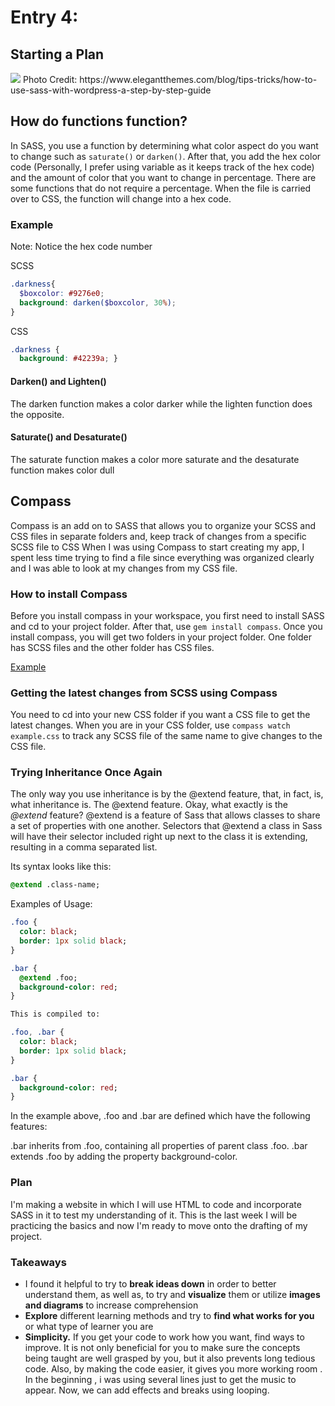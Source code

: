 # Entry 4:
## Starting a Plan
<img src = "https://www.elegantthemes.com/blog/wp-content/uploads/2014/06/Using-Sass-with-WordPress.jpg"/>
Photo Credit: https://www.elegantthemes.com/blog/tips-tricks/how-to-use-sass-with-wordpress-a-step-by-step-guide

## How do functions function?

In SASS, you use a function by determining what color aspect do you want to change such as `saturate()` or `darken()`. After that, you add the hex color code
(Personally, I prefer using variable as it keeps track of the hex code) and the amount of color that you want to change in percentage. There are some functions
that do not require a percentage. When the file is carried over to CSS, the function will change into a hex code.

### Example
Note: Notice the hex code number

SCSS
```SCSS
.darkness{
  $boxcolor: #9276e0;
  background: darken($boxcolor, 30%);
}
```
CSS
```CSS
.darkness {
  background: #42239a; }
```

#### Darken() and Lighten()
The darken function makes a color darker while the lighten function does the opposite.

#### Saturate() and Desaturate()
The saturate function makes a color more saturate and the desaturate function makes color
dull

## Compass

Compass is an add on to SASS that allows you to organize your SCSS and CSS files in separate folders and, keep track of changes from a specific SCSS file to CSS
When I was using Compass to start creating my app, I spent less time trying to find a file since everything was organized clearly and I was able to look at my changes from 
my CSS file.

### How to install Compass

Before you install compass in your workspace, you first need to install SASS and cd to your project folder. After that, use `gem install compass`. Once you install compass, you will 
get two folders in your project folder. One folder has SCSS files and the other folder has CSS files.

[Example](../images/img-1.png)

### Getting the latest changes from SCSS using Compass
You need to cd into your new CSS folder if you want a CSS file to get the latest changes. When you are in your CSS folder, use `compass watch example.css` to track any SCSS file of the same name 
to give changes to the CSS file.

### Trying Inheritance Once Again 
The only way you use inheritance is by the @extend feature, that, in fact, is, what inheritance is. The @extend feature. Okay, what exactly is the _@extend_ feature?
@extend is a feature of Sass that allows classes to share a set of properties with one another. Selectors that @extend a class in Sass will have their selector included right up next to the class it is extending, resulting in a comma separated list.

Its syntax looks like this:
```Sass
@extend .class-name;

```

Examples of Usage: <br>
```Sass
.foo {
  color: black;
  border: 1px solid black;
}

.bar {
  @extend .foo;
  background-color: red;
}
```
```Sass
This is compiled to:

.foo, .bar {
  color: black;
  border: 1px solid black;
}

.bar {
  background-color: red;
}
```
In the example above, .foo and .bar are defined which have the following features:

.bar inherits from .foo, containing all properties of parent class .foo.
.bar extends .foo by adding the property background-color.
### Plan 
I'm making a website in which I will use HTML to code and incorporate SASS in it to test my understanding of it.
This is the last week I will be practicing the basics and now I'm ready to move onto the drafting of my project.
### <strong>Takeaways</strong>
<ul>
<li>I found it helpful to try to <b>break ideas down</b> in order to better understand them, as well as, to try and <b>visualize</b> them or utilize <b>images and diagrams</b> to increase comprehension</li>

<li><b>Explore</b> different learning methods and try to <b>find what works for you</b> or what type of learner you are</li>

<li><b>Simplicity.</b> If you get your code to work how you want, find ways to improve. It is not only beneficial for you to make sure the concepts being taught are well grasped by you, but it also prevents long tedious code. Also, by making the code easier, it gives you more working room . In the beginning , i was using several lines just to get the music to appear. Now, we can add effects and breaks using looping.</li>
</ul>

